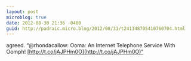 ```yaml
---
layout: post
microblog: true
date: 2012-08-30 21:36 -0400
guid: http://padraic.micro.blog/2012/08/31/t241348705410760704.html
---
```

agreed. “@rhondacallow: Ooma: An Internet Telephone Service With Oomph! [http://t.co/jAJPHm0O](http://t.co/jAJPHm0O)”
